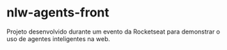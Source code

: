 # nlw-agents-front
Projeto desenvolvido durante um evento da Rocketseat para demonstrar o uso de agentes inteligentes na web.
